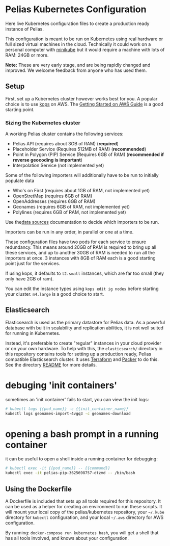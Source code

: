# Pelias Kubernetes Configuration

Here live Kubernetes configuration files to create a production ready instance of Pelias.

This configuration is meant to be run on Kubernetes using real hardware or full sized virtual
machines in the cloud. Technically it could work on a personal computer with
[minikube](https://github.com/kubernetes/minikube) but it would require a machine with lots of RAM:
24GB or more.

**Note:** These are very early stage, and are being rapidly changed and improved. We welcome
feedback from anyone who has used them.

## Setup

First, set up a Kubernetes cluster however works best for you. A popular choice is to use
[kops](https://github.com/kubernetes/kops) on AWS. The [Getting Started on AWS Guide](https://github.com/kubernetes/kops/blob/master/docs/aws.md) is a good starting point.

### Sizing the Kubernetes cluster

A working Pelias cluster contains the following services:
* Pelias API (requires about 3GB of RAM) (**required**)
* Placeholder Service (Requires 512MB of RAM) (**recommended**)
* Point in Polygon (PIP) Service (Requires 6GB of RAM) (**recommended if reverse geocoding is
  important**)
* Interpolation Service (not implemented yet)

Some of the following importers will additionally have to be run to initially populate data
* Who's on First (requires about 1GB of RAM, not implemented yet)
* OpenStretMap (requires 6GB of RAM)
* OpenAddresses (requires 6GB of RAM)
* Geonames (requires 6GB of RAM, not implemented yet)
* Polylines (requires 6GB of RAM, not implemented yet)

Use the[data sources](https://mapzen.com/documentation/search/data-sources/) documentation to decide
which importers to be run.

Importers can be run in any order, in parallel or one at a time.

These configuration files have two pods for each service to ensure redundancy. This means around
20GB of RAM is required to bring up all these services, and up to another 30GB of RAM is needed to
run all the importers at once. 3 instances with 8GB of RAM each is a good starting point just for
the services.

If using kops, it defaults to `t2.small` instances, which are far too small (they only have 2GB of ram).

You can edit the instance types using `kops edit ig nodes` before starting your cluster. `m4.large` is a good choice to start.

## Elasticsearch

Elasticsearch is used as the primary datastore for Pelias data. As a powerful database with built in
scalability and replication abilities, it is not well suited for running in Kubernetes.

Instead, it's preferable to create "regular" instances in your cloud provider or on your own
hardware. To help with this, the `elasticsearch/` directory in this repository contains tools for
setting up a production ready, Pelias compatible Elasticsearch cluster. It uses
[Terraform](http://terraform.io/) and [Packer](http://packer.io/) to do this. See the directory
[README](./elasticsearch/README.md) for more details.

# debuging 'init containers'

sometimes an 'init container' fails to start, you can view the init logs:

```bash
# kubectl logs {{pod_name}} -c {{init_container_name}}
kubectl logs geonames-import-4vgq3 -c geonames-download
```

# opening a bash prompt in a running container

it can be useful to open a shell inside a running container for debugging:

```bash
# kubectl exec -it {{pod_name}} -- {{command}}
kubectl exec -it pelias-pip-3625698757-dtzmd -- /bin/bash
```

## Using the Dockerfile

A Dockerfile is included that sets up all tools required for this repository. It can be used as a
helper for creating an environment to run these scripts. It will mount your local copy of the
pelias/kubernetes repository, your `~/.kube` directory for `kubectl` configuration, and your local
`~/.aws` directory for AWS configuration.

By running: `docker-compose run kubernetes bash`, you will get a shell that has all tools involved,
and knows about your configuration.
